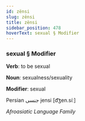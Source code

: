 ```yaml
---
id: zënsi
slug: zënsi
title: zënsi
sidebar_position: 478
hoverText: sexual § Modifier
---
```


### sexual § Modifier

**Verb**: to be sexual

**Noun**: sexualness/sexuality

**Modifier**: sexual

Persian جنسی jensi [d͡ʒen.síː]

*Afroasiatic Language Family*